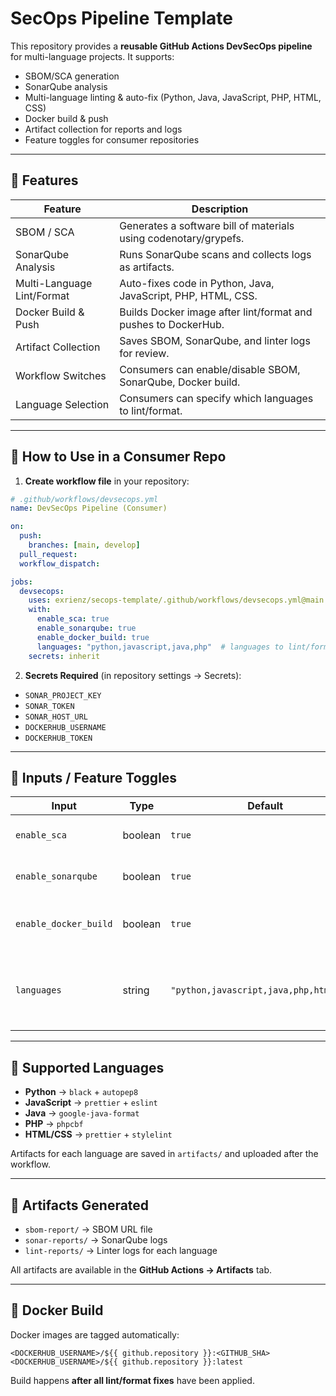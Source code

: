 # SecOps Pipeline Template

This repository provides a **reusable GitHub Actions DevSecOps pipeline** for multi-language projects.
It supports:

* SBOM/SCA generation
* SonarQube analysis
* Multi-language linting & auto-fix (Python, Java, JavaScript, PHP, HTML, CSS)
* Docker build & push
* Artifact collection for reports and logs
* Feature toggles for consumer repositories

---

## 🔹 Features

| Feature                    | Description                                                      |
| -------------------------- | ---------------------------------------------------------------- |
| SBOM / SCA                 | Generates a software bill of materials using codenotary/grypefs. |
| SonarQube Analysis         | Runs SonarQube scans and collects logs as artifacts.             |
| Multi-Language Lint/Format | Auto-fixes code in Python, Java, JavaScript, PHP, HTML, CSS.     |
| Docker Build & Push        | Builds Docker image after lint/format and pushes to DockerHub.   |
| Artifact Collection        | Saves SBOM, SonarQube, and linter logs for review.               |
| Workflow Switches          | Consumers can enable/disable SBOM, SonarQube, Docker build.      |
| Language Selection         | Consumers can specify which languages to lint/format.            |

---

## 🔹 How to Use in a Consumer Repo

1. **Create workflow file** in your repository:

```yaml
# .github/workflows/devsecops.yml
name: DevSecOps Pipeline (Consumer)

on:
  push:
    branches: [main, develop]
  pull_request:
  workflow_dispatch:

jobs:
  devsecops:
    uses: exrienz/secops-template/.github/workflows/devsecops.yml@main
    with:
      enable_sca: true
      enable_sonarqube: true
      enable_docker_build: true
      languages: "python,javascript,java,php"  # languages to lint/format
    secrets: inherit
```

2. **Secrets Required** (in repository settings → Secrets):

* `SONAR_PROJECT_KEY`
* `SONAR_TOKEN`
* `SONAR_HOST_URL`
* `DOCKERHUB_USERNAME`
* `DOCKERHUB_TOKEN`

---

## 🔹 Inputs / Feature Toggles

| Input                 | Type    | Default                                 | Description                                        |
| --------------------- | ------- | --------------------------------------- | -------------------------------------------------- |
| `enable_sca`          | boolean | `true`                                  | Enable SBOM / SCA scan                             |
| `enable_sonarqube`    | boolean | `true`                                  | Enable SonarQube analysis                          |
| `enable_docker_build` | boolean | `true`                                  | Enable Docker build & push                         |
| `languages`           | string  | `"python,javascript,java,php,html,css"` | Comma-separated list of languages to lint/auto-fix |

---

## 🔹 Supported Languages

* **Python** → `black` + `autopep8`
* **JavaScript** → `prettier` + `eslint`
* **Java** → `google-java-format`
* **PHP** → `phpcbf`
* **HTML/CSS** → `prettier` + `stylelint`

Artifacts for each language are saved in `artifacts/` and uploaded after the workflow.

---

## 🔹 Artifacts Generated

* `sbom-report/` → SBOM URL file
* `sonar-reports/` → SonarQube logs
* `lint-reports/` → Linter logs for each language

All artifacts are available in the **GitHub Actions → Artifacts** tab.

---

## 🔹 Docker Build

Docker images are tagged automatically:

```text
<DOCKERHUB_USERNAME>/${{ github.repository }}:<GITHUB_SHA>
<DOCKERHUB_USERNAME>/${{ github.repository }}:latest
```

Build happens **after all lint/format fixes** have been applied.


